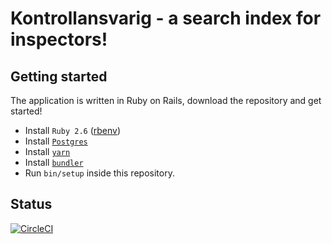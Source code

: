# Kontrollansvarig - a search index for inspectors!

## Getting started
The application is written in Ruby on Rails, download the repository and get started!

- Install `Ruby 2.6` ([rbenv](https://github.com/rbenv/rbenv#groom-your-apps-ruby-environment-with-rbenv))
- Install [`Postgres`](https://www.postgresql.org/download/)
- Install [`yarn`](https://yarnpkg.com/en/docs/install)
- Install [`bundler`](https://bundler.io)
- Run `bin/setup` inside this repository.

## Status
[![CircleCI](https://circleci.com/gh/davidwessman/inspections/tree/master.svg?style=shield)](https://circleci.com/gh/davidwessman/inspections/tree/master)